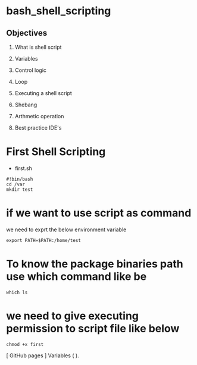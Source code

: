 # bash_shell_scripting

## Objectives

1) What is shell script 

2) Variables

3) Control logic

4) Loop

5) Executing a shell script

6) Shebang

7) Arthmetic operation

8) Best practice IDE's


# First Shell Scripting
- first.sh
```
#!bin/bash
cd /var
mkdir test
```

# if we want to use script as command 
we need to exprt the below environment variable
```
export PATH=$PATH:/home/test

```

# To know the package binaries path use which command like be

```
which ls
```

# we need to give executing permission to script file like below 
```
chmod +x first
```

[ GitHub pages ] Variables ( ).





